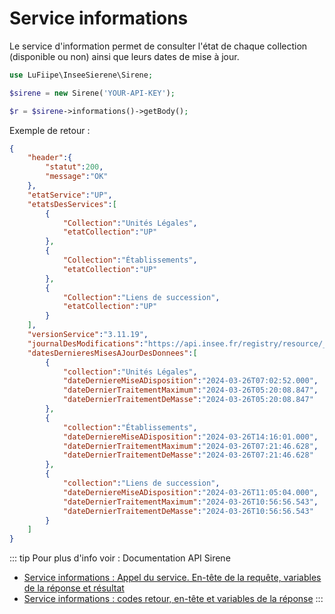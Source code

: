 # Service informations

Le service d'information permet de consulter l'état de chaque collection (disponible ou non) ainsi que leurs dates de mise à jour.

```php
use LuFiipe\InseeSierene\Sirene;

$sirene = new Sirene('YOUR-API-KEY');

$r = $sirene->informations()->getBody();
```

Exemple de retour :
```json
{
    "header":{
		"statut":200,
		"message":"OK"
	},
	"etatService":"UP",
	"etatsDesServices":[
		{
			"Collection":"Unités Légales",
			"etatCollection":"UP"
		},
		{
			"Collection":"Établissements",
			"etatCollection":"UP"
		},
		{
			"Collection":"Liens de succession",
			"etatCollection":"UP"
		}
	],
	"versionService":"3.11.19",
	"journalDesModifications":"https://api.insee.fr/registry/resource/_system/governance/apimgt/applicationdata/provider/insee/Sirene/V3.11/documentation/files/changelog%203.11.txt",
	"datesDernieresMisesAJourDesDonnees":[
		{
			"collection":"Unités Légales",
			"dateDerniereMiseADisposition":"2024-03-26T07:02:52.000",
			"dateDernierTraitementMaximum":"2024-03-26T05:20:08.847",
			"dateDernierTraitementDeMasse":"2024-03-26T05:20:08.847"
		},
		{
			"collection":"Établissements",
			"dateDerniereMiseADisposition":"2024-03-26T14:16:01.000",
			"dateDernierTraitementMaximum":"2024-03-26T07:21:46.628",
			"dateDernierTraitementDeMasse":"2024-03-26T07:21:46.628"
		},
		{
			"collection":"Liens de succession",
			"dateDerniereMiseADisposition":"2024-03-26T11:05:04.000",
			"dateDernierTraitementMaximum":"2024-03-26T10:56:56.543",
			"dateDernierTraitementDeMasse":"2024-03-26T10:56:56.543"
		}
	]
}
```

::: tip Pour plus d'info voir : Documentation API Sirene
- [Service informations : Appel du service. En-tête de la requête, variables de la réponse et résultat](https://www.sirene.fr/static-resources/documentation/service_info_311.html)
- [Service informations : codes retour, en-tête et variables de la réponse](https://www.sirene.fr/static-resources/documentation/service_info_resultat_311.html)
:::